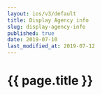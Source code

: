 ```yaml
---
layout: ios/v3/default
title: Display Agency info
slug: display-agency-info
published: true
date: 2019-07-10
last_modified_at: 2019-07-12
---
```


# {{ page.title }}
